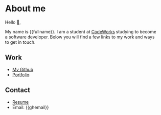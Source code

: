 # About me

Hello 👋,

My name is {{fullname}}. I am a student at [CodeWorks](https://boisecodeworks.com) studying to become a software developer. Below you will find a few links to my work and ways to get in touch. 

## Work
  - [My Github](https://github.com/{{ghname}})
  - [Portfolio](https://{{ghname}}.github.io/)
## Contact
  - [Resume](https://{{ghname}}.github.io/resume)
  - Email: {{ghemail}}
  